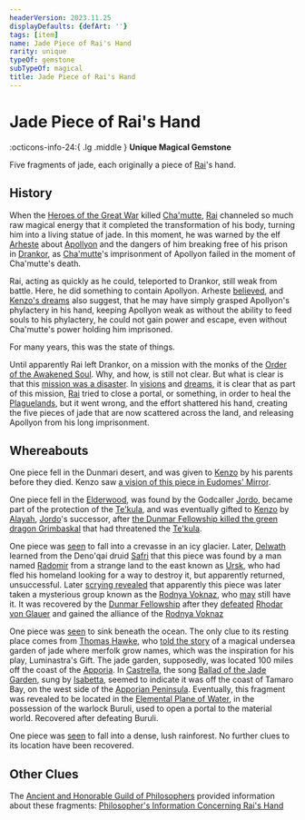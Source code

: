 ```yaml
---
headerVersion: 2023.11.25
displayDefaults: {defArt: ''}
tags: [item]
name: Jade Piece of Rai's Hand
rarity: unique
typeOf: gemstone
subTypeOf: magical
title: Jade Piece of Rai's Hand
---
```

# Jade Piece of Rai's Hand
:octicons-info-24:{ .lg .middle } **Unique Magical Gemstone**  

Five fragments of jade, each originally a piece of [Rai](<../../../../people/pcs/great-war/rai.md>)'s hand.
## History

When the [Heroes of the Great War](<../../../../people/pcs/great-war/heroes-of-the-great-war.md>) killed [Cha'mutte](<../../../../people/extraplanar-powers/cha-mutte.md>), [Rai](<../../../../people/pcs/great-war/rai.md>) channeled so much raw magical energy that it completed the transformation of his body, turning him into a living statue of jade. In this moment, he was warned by the elf [Arheste](<../../../../people/elves/arheste.md>) about [Apollyon](<../../../../people/historical-figures/drankorian-emperors/apollyon.md>) and the dangers of him breaking free of his prison in [Drankor](<../../../../history/drankorian-era/drankor.md>), as [Cha'mutte](<../../../../people/extraplanar-powers/cha-mutte.md>)'s imprisonment of Apollyon failed in the moment of Cha'mutte's death. 

Rai, acting as quickly as he could, teleported to Drankor, still weak from battle. Here, he did something to contain Apollyon. Arheste [believed](<../../../../people/elves/arheste.md#arhestes-story>), and [Kenzo's dreams](<../../dreams-and-visions/first-dream-of-rai.md>) also suggest, that he may have simply grasped Apollyon's phylactery in his hand, keeping Apollyon weak as without the ability to feed souls to his phylactery, he could not gain power and escape, even without Cha'mutte's power holding him imprisoned. 

For many years, this was the state of things. 

Until apparently Rai left Drankor, on a mission with the monks of the [Order of the Awakened Soul](<../../../../groups/dunmari-mystery-cults/order-of-the-awakened-soul.md>). Why, and how, is still not clear. But what is clear is that this [mission was a disaster](<../../../../events/1700s/1718/awakened-soul-disaster.md>). In [visions](<../../mirror-visions/kenzo-s-jade-vision.md>) and [dreams](<../../dreams-and-visions/second-dream-of-rai.md>), it is clear that as part of this mission, [Rai](<../../../../people/pcs/great-war/rai.md>) tried to close a portal, or something, in order to heal the [Plaguelands](<../../../../gazetteer/istaros-watershed/plaguelands.md>), but it went wrong, and the effort shattered his hand, creating the five pieces of jade that are now scattered across the land, and releasing Apollyon from his long imprisonment. 
## Whereabouts

One piece fell in the Dunmari desert, and was given to [Kenzo](<../../../../people/pcs/dunmar-fellowship/kenzo.md>) by his parents before they died. Kenzo saw [a vision of this piece in Eudomes' Mirror](<../../mirror-visions/kenzo-s-jade-vision.md>).

One piece fell in the [Elderwood](<../../../../gazetteer/chasa-nahadi-watershed/elderwood.md>), was found by the Godcaller [Jordo](<../../../../people/deno-qai/jordo.md>), became part of the protection of the [Te'kula](<../../../../groups/deno-qai-tribes/te-kula.md>), and was eventually gifted to [Kenzo](<../../../../people/pcs/dunmar-fellowship/kenzo.md>) by [Alayah](<../../../../people/deno-qai/alayah.md>), [Jordo](<../../../../people/deno-qai/jordo.md>)'s successor, after [the Dunmar Fellowship killed the green dragon Grimbaskal](<../../session-notes/session-52-dufr.md>) that had threatened the [Te'kula](<../../../../groups/deno-qai-tribes/te-kula.md>). 

One piece was [seen](<../../dreams-and-visions/second-dream-of-rai.md>) to fall into a crevasse in an icy glacier. Later, [Delwath](<../../../../people/pcs/dunmar-fellowship/delwath.md>) learned from the Deno'qai druid [Safri](<../../../../people/deno-qai/safri.md>) that this piece was found by a man named [Radomir](<../../../../people/other-humans/radomir.md>) from a strange land to the east known as [Ursk](<../../../../gazetteer/northern-green-sea/ursk.md>), who had fled his homeland looking for a way to destroy it, but apparently returned, unsuccessful. Later [scrying revealed](<../../scrying-and-spying/scrying-delwath-nov-15.md#radomir>) that apparently this piece was later taken a mysterious group known as the [Rodnya Voknaz](<../../../../groups/urskan-magical-organizations/rodnya-voknaz.md>), who [may](<../../session-notes/interlude-tollen-downtime.md#questions>) still have it. It was recovered by the [Dunmar Fellowship](<../../../../people/pcs/dunmar-fellowship/dunmar-fellowship.md>) after they [defeated](<../../session-notes/session-97-dufr.md>) [Rhodar von Glauer](<../../../../people/other-nonhumans/rhodar-von-glauer.md>) and gained the alliance of the [Rodnya Voknaz](<../../../../groups/urskan-magical-organizations/rodnya-voknaz.md>)

One piece was [seen](<../../dreams-and-visions/second-dream-of-rai.md>) to sink beneath the ocean. The only clue to its resting place comes from [Thomas Hawke](<../../../../people/tollenders/thomas-hawke.md>), who [told the story](<../../session-notes/session-82-dufr.md>) of a magical undersea garden of jade where merfolk grow names, which was the inspiration for his play, Luminastra's Gift. The jade garden, supposedly, was located 100 miles off the coast of the [Apporia](<../../../../gazetteer/west-coast/chardonian-empire/apporia/apporia.md>). In [Castrella](<../../../../gazetteer/west-coast/chardonian-empire/apporia/castrella.md>), the song [Ballad of the Jade Garden](<../../../../primary-sources/songs/ballad-of-the-jade-garden.md>), sung by [Isabetta](<../../../../people/chardonians/isabetta.md>), seemed to indicate it was off the coast of Tamaro Bay, on the west side of the [Apporian Peninsula](<../../../../gazetteer/west-coast/chardonian-empire/apporia/apporia.md>). Eventually, this fragment was revealed to be located in the [Elemental Plane of Water](<../../../../cosmology/multiverse/energy-realms/elemental-realms/elemental-plane-of-water.md>), in the possession of the warlock Buruli, used to open a portal to the material world. Recovered after defeating Buruli. 

One piece was [seen](<../../dreams-and-visions/second-dream-of-rai.md>) to fall into a dense, lush rainforest. No further clues to its location have been recovered. 
## Other Clues

The [Ancient and Honorable Guild of Philosophers](<../../../../groups/tollen-guilds/ancient-and-honorable-guild-of-philosophers.md>) provided information about these fragments: [Philosopher's Information Concerning Rai's Hand](<../../letters-and-notes/philosopher-s-information-concerning-rai-s-hand.md>)

